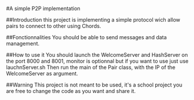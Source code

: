 #A simple P2P implementation

##Introduction
this project is implementing a simple protocol wich allow pairs to connect to other using Chords.

##Fonctionnalities
You should be able to send messages and data management.

##How to use it
You should launch the WelcomeServer and HashServer on the port 8000 and 8001, monitor is optionnal but if you want to use just use lauchnServer.sh
Then run the main of the Pair class, with the IP of the WelcomeServer as argument.

##Warning
This project is not meant to be used, it's a school project you are free to change the code as you want and share it.

